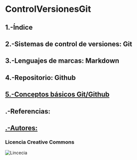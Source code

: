 # ControlVersionesGit
## 1.-Índice
## 2.-Sistemas de control de versiones: Git
## 3.-Lenguajes de marcas: Markdown
## 4.-Repositorio: Github
## [5.-Conceptos básicos Git/Github](github.md)
## .-Referencias:
## [.-Autores:](autores.md)

### Licencia Creative Commons

![Lincecia](licencia.png)
